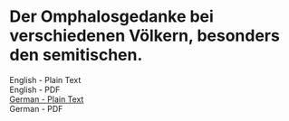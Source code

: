 # Der Omphalosgedanke bei verschiedenen Völkern, besonders den semitischen.

English - Plain Text  
English - PDF  
[German - Plain Text](full-text-german.md)  
German - PDF  
